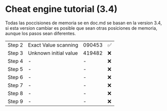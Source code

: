 # Cheat engine tutorial (3.4)
Todas las poccisiones de memoria se en doc.md se basan en la version 3.4, si esta version cambiar es posible que sean otras posiciones de memoria, aunque los pasos sean diferentes.

<table align='center'>
<tbody>
<tr>
    <td>Step 2</td>
    <td>Exact Value scanning</td>
    <td>090453</td>
    <td>✅</td>
  </tr>
  <tr>
    <td>Step 3</td>
    <td>Unknown initial value</td>
    <td>419482</td>
    <td>❌</td>
  </tr>
  <tr>
    <td>Step 4</td>
    <td> - </td>
    <td> - </td>
    <td>❌</td>
  </tr>
  <tr>
    <td>Step 5</td>
    <td> - </td>
    <td> - </td>
    <td>❌</td>
  </tr>
  <tr>
    <td>Step 6</td>
    <td> - </td>
    <td> - </td>
    <td>❌</td>
  </tr>
  <tr>
    <td>Step 7</td>
    <td> - </td>
    <td> - </td>
    <td>❌</td>
  </tr>
  <tr>
    <td>Step 8</td>
    <td> - </td>
    <td> - </td>
    <td>❌</td>
  </tr>
  <tr>
    <td>Step 9</td>
    <td> - </td>
    <td> - </td>
    <td>❌</td>
  </tr>
  </tbody>
 </table>